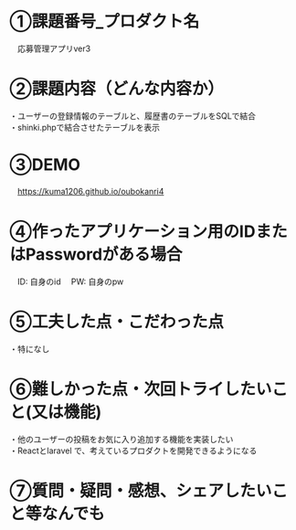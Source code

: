 # ①課題番号_プロダクト名
　応募管理アプリver3  

# ②課題内容（どんな内容か）
・ユーザーの登録情報のテーブルと、履歴書のテーブルをSQLで結合    
・shinki.phpで結合させたテーブルを表示    

# ③DEMO
　https://kuma1206.github.io/oubokanri4  

# ④作ったアプリケーション用のIDまたはPasswordがある場合
　ID: 自身のid
　PW: 自身のpw

# ⑤工夫した点・こだわった点
・特になし  

# ⑥難しかった点・次回トライしたいこと(又は機能)  
・他のユーザーの投稿をお気に入り追加する機能を実装したい  
・Reactとlaravel で、考えているプロダクトを開発できるようになる  

# ⑦質問・疑問・感想、シェアしたいこと等なんでも
  
